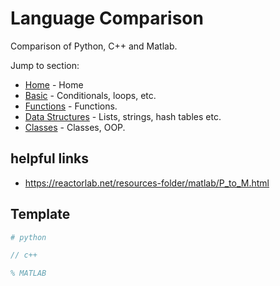 # Language Comparison
Comparison of Python, C++ and Matlab.

Jump to section:
- [Home](./language_comparison.md) - Home 
- [Basic](./basic.md) - Conditionals, loops, etc.
- [Functions](./functions.md) - Functions.
- [Data Structures](./data_structures.md) - Lists, strings, hash tables etc. 
- [Classes](./classes.md) - Classes, OOP.

## helpful links
- https://reactorlab.net/resources-folder/matlab/P_to_M.html

## Template
```python
# python
```
```c++
// c++
```
```MATLAB
% MATLAB

```
